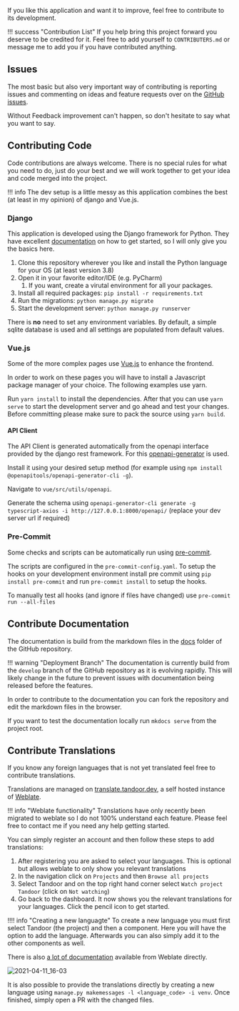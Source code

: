 If you like this application and want it to improve, feel free to contribute to its development.

!!! success "Contribution List"
    If you help bring this project forward you deserve to be credited for it.
    Feel free to add yourself to `CONTRIBUTERS.md` or message me to add you if you have contributed anything.

## Issues
The most basic but also very important way of contributing is reporting issues and commenting on ideas and feature requests
over on the [GitHub issues](https://github.com/vabene1111/recipes/issues).

Without Feedback improvement can't happen, so don't hesitate to say what you want to say.

## Contributing Code
Code contributions are always welcome. There is no special rules for what you need to do, 
just do your best and we will work together to get your idea and code merged into the project.

!!! info
    The dev setup is a little messy as this application combines the best (at least in my opinion) of django and Vue.js.

### Django
This application is developed using the Django framework for Python. They have excellent 
[documentation](https://www.djangoproject.com/start/) on how to get started, so I will only give you the basics here.

1. Clone this repository wherever you like and install the Python language for your OS (at least version 3.8)
2. Open it in your favorite editor/IDE (e.g. PyCharm)
    1. If you want, create a virutal environment for all your packages.
3. Install all required packages: `pip install -r requirements.txt`
4. Run the migrations: `python manage.py migrate`
5. Start the development server: `python manage.py runserver`

There is **no** need to set any environment variables. By default, a simple sqlite database is used and all settings are
populated from default values.

### Vue.js
Some of the more complex pages use [Vue.js](https://vuejs.org/) to enhance the frontend. 

In order to work on these pages you will have to install a Javascript package manager of your choice. The following examples use yarn.

Run `yarn install` to install the dependencies. After that you can use `yarn serve` to start the development server
and go ahead and test your changes. Before committing please make sure to pack the source using `yarn build`.

#### API Client
The API Client is generated automatically from the openapi interface provided by the django rest framework.
For this [openapi-generator](https://github.com/OpenAPITools/openapi-generator) is used.

Install it using your desired setup method (for example using `npm install @openapitools/openapi-generator-cli -g`).

Navigate to `vue/src/utils/openapi`.

Generate the schema using `openapi-generator-cli generate -g typescript-axios -i http://127.0.0.1:8000/openapi/` (replace your dev server url if required)

### Pre-Commit
Some checks and scripts can be automatically run using [pre-commit](https://pre-commit.com/).

The scripts are configured in the `pre-commit-config.yaml`. To setup the hooks on your development environment install 
pre commit using `pip install pre-commit` and run `pre-commit install` to setup the hooks.

To manually test all hooks (and ignore if files have changed) use `pre-commit run --all-files`


## Contribute Documentation
The documentation is build from the markdown files in the [docs](https://github.com/vabene1111/recipes/tree/develop/docs)
folder of the GitHub repository. 

!!! warning "Deployment Branch"
    The documentation is currently build from the `develop` branch of the GitHub repository as it is evolving rapidly.
    This will likely change in the future to prevent issues with documentation being released before the features.

In order to contribute to the documentation you can fork the repository and edit the markdown files in the browser.

If you want to test the documentation locally run `mkdocs serve` from the project root.

## Contribute Translations

If you know any foreign languages that is not yet translated feel free to contribute translations.

Translations are managed on [translate.tandoor.dev](https://translate.tandoor.dev/), a self hosted instance of [Weblate](https://weblate.org/de/).

!!! info "Weblate functionality"
    Translations have only recently been migrated to weblate so I do not 100% understand each feature.
    Please feel free to contact me if you need any help getting started.

You can simply register an account and then follow these steps to add translations:

1. After registering you are asked to select your languages. This is optional but allows weblate to only show you relevant translations
2. In the navigation click on `Projects` and then `Browse all projects`
3. Select Tandoor and on the top right hand corner select `Watch project Tandoor` (click on `Not watching`)
4. Go back to the dashboard. It now shows you the relevant translations for your languages. Click the pencil icon to get started.

!!!! info "Creating a new languagte"
    To create a new language you must first select Tandoor (the project) and then a component.
    Here you will have the option to add the language. Afterwards you can also simply add it to the other components as well.

There is also [a lot of documentation](https://docs.weblate.org/en/latest/user/translating.html) available from Weblate directly.

![2021-04-11_16-03](https://user-images.githubusercontent.com/6819595/114307359-926e0380-9adf-11eb-9a2b-febba56e4d8c.gif)

It is also possible to provide the translations directly by creating a new language 
using `manage.py makemessages -l <language_code> -i venv`. Once finished, simply open a PR with the changed files. 
